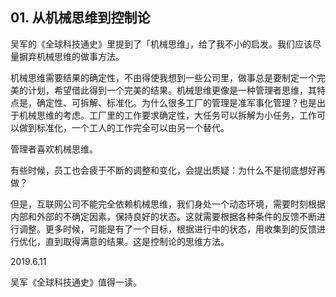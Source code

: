 ## 01. 从机械思维到控制论

吴军的《全球科技通史》里提到了「机械思维」，给了我不小的启发。我们应该尽量摒弃机械思维的做事方法。

机械思维需要结果的确定性，不由得使我想到一些公司里，做事总是要制定一个完美的计划，希望借此得到一个完美的结果。机械思维更像是一种管理者思维，其特点是，确定性、可拆解、标准化。为什么很多工厂的管理是准军事化管理？也是出于机械思维的考虑。工厂里的工作要求确定性，大任务可以拆解为小任务，工作可以做到标准化，一个工人的工作完全可以由另一个替代。

管理者喜欢机械思维。

有些时候，员工也会疲于不断的调整和变化，会提出质疑：为什么不是彻底想好再做？

但是，互联网公司不能完全依赖机械思维，我们身处一个动态环境，需要时刻根据内部和外部的不确定因素，保持良好的状态。这就需要根据各种条件的反馈不断进行调整。更多时候，可能是有了一个目标，根据进行中的状态，用收集到的反馈进行优化，直到取得满意的结果。这是控制论的思维方法。

2019.6.11

吴军《全球科技通史》值得一读。
